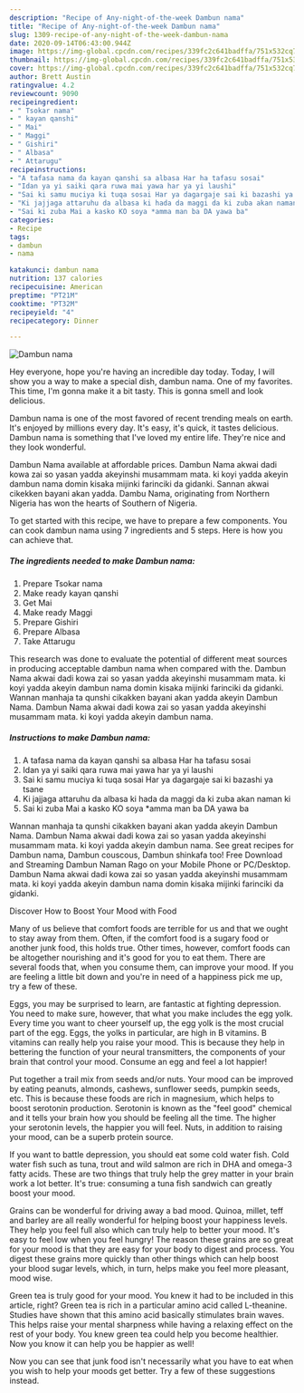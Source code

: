 ```yaml
---
description: "Recipe of Any-night-of-the-week Dambun nama"
title: "Recipe of Any-night-of-the-week Dambun nama"
slug: 1309-recipe-of-any-night-of-the-week-dambun-nama
date: 2020-09-14T06:43:00.944Z
image: https://img-global.cpcdn.com/recipes/339fc2c641badffa/751x532cq70/dambun-nama-recipe-main-photo.jpg
thumbnail: https://img-global.cpcdn.com/recipes/339fc2c641badffa/751x532cq70/dambun-nama-recipe-main-photo.jpg
cover: https://img-global.cpcdn.com/recipes/339fc2c641badffa/751x532cq70/dambun-nama-recipe-main-photo.jpg
author: Brett Austin
ratingvalue: 4.2
reviewcount: 9090
recipeingredient:
- " Tsokar nama"
- " kayan qanshi"
- " Mai"
- " Maggi"
- " Gishiri"
- " Albasa"
- " Attarugu"
recipeinstructions:
- "A tafasa nama da kayan qanshi sa albasa Har ha tafasu sosai"
- "Idan ya yi saiki qara ruwa mai yawa har ya yi laushi"
- "Sai ki samu muciya ki tuqa sosai Har ya dagargaje sai ki bazashi ya tsane"
- "Ki jajjaga attaruhu da albasa ki hada da maggi da ki zuba akan naman ki"
- "Sai ki zuba Mai a kasko KO soya *amma man ba DA yawa ba"
categories:
- Recipe
tags:
- dambun
- nama

katakunci: dambun nama 
nutrition: 137 calories
recipecuisine: American
preptime: "PT21M"
cooktime: "PT32M"
recipeyield: "4"
recipecategory: Dinner

---
```



![Dambun nama](https://img-global.cpcdn.com/recipes/339fc2c641badffa/751x532cq70/dambun-nama-recipe-main-photo.jpg)

Hey everyone, hope you're having an incredible day today. Today, I will show you a way to make a special dish, dambun nama. One of my favorites. This time, I'm gonna make it a bit tasty. This is gonna smell and look delicious.

Dambun nama is one of the most favored of recent trending meals on earth. It's enjoyed by millions every day. It's easy, it's quick, it tastes delicious. Dambun nama is something that I've loved my entire life. They're nice and they look wonderful.

Dambun Nama available at affordable prices. Dambun Nama akwai dadi kowa zai so yasan yadda akeyinshi musammam mata. ki koyi yadda akeyin dambun nama domin kisaka mijinki farinciki da gidanki. Sannan akwai cikekken bayani akan yadda. Dambu Nama, originating from Northern Nigeria has won the hearts of Southern of Nigeria.


To get started with this recipe, we have to prepare a few components. You can cook dambun nama using 7 ingredients and 5 steps. Here is how you can achieve that.

<!--inarticleads1-->

##### The ingredients needed to make Dambun nama:

1. Prepare  Tsokar nama
1. Make ready  kayan qanshi
1. Get  Mai
1. Make ready  Maggi
1. Prepare  Gishiri
1. Prepare  Albasa
1. Take  Attarugu


This research was done to evaluate the potential of different meat sources in producing acceptable dambun nama when compared with the. Dambun Nama akwai dadi kowa zai so yasan yadda akeyinshi musammam mata. ki koyi yadda akeyin dambun nama domin kisaka mijinki farinciki da gidanki. Wannan manhaja ta qunshi cikakken bayani akan yadda akeyin Dambun Nama. Dambun Nama akwai dadi kowa zai so yasan yadda akeyinshi musammam mata. ki koyi yadda akeyin dambun nama. 

<!--inarticleads2-->

##### Instructions to make Dambun nama:

1. A tafasa nama da kayan qanshi sa albasa Har ha tafasu sosai
1. Idan ya yi saiki qara ruwa mai yawa har ya yi laushi
1. Sai ki samu muciya ki tuqa sosai Har ya dagargaje sai ki bazashi ya tsane
1. Ki jajjaga attaruhu da albasa ki hada da maggi da ki zuba akan naman ki
1. Sai ki zuba Mai a kasko KO soya *amma man ba DA yawa ba


Wannan manhaja ta qunshi cikakken bayani akan yadda akeyin Dambun Nama. Dambun Nama akwai dadi kowa zai so yasan yadda akeyinshi musammam mata. ki koyi yadda akeyin dambun nama. See great recipes for Dambun nama, Dambun couscous, Dambun shinkafa too! Free Download and Streaming Dambun Naman Rago on your Mobile Phone or PC/Desktop. Dambun Nama akwai dadi kowa zai so yasan yadda akeyinshi musammam mata. ki koyi yadda akeyin dambun nama domin kisaka mijinki farinciki da gidanki. 

Discover How to Boost Your Mood with Food


Many of us believe that comfort foods are terrible for us and that we ought to stay away from them. Often, if the comfort food is a sugary food or another junk food, this holds true. Other times, however, comfort foods can be altogether nourishing and it's good for you to eat them. There are several foods that, when you consume them, can improve your mood. If you are feeling a little bit down and you're in need of a happiness pick me up, try a few of these.

Eggs, you may be surprised to learn, are fantastic at fighting depression. You need to make sure, however, that what you make includes the egg yolk. Every time you want to cheer yourself up, the egg yolk is the most crucial part of the egg. Eggs, the yolks in particular, are high in B vitamins. B vitamins can really help you raise your mood. This is because they help in bettering the function of your neural transmitters, the components of your brain that control your mood. Consume an egg and feel a lot happier!

Put together a trail mix from seeds and/or nuts. Your mood can be improved by eating peanuts, almonds, cashews, sunflower seeds, pumpkin seeds, etc. This is because these foods are rich in magnesium, which helps to boost serotonin production. Serotonin is known as the "feel good" chemical and it tells your brain how you should be feeling all the time. The higher your serotonin levels, the happier you will feel. Nuts, in addition to raising your mood, can be a superb protein source.

If you want to battle depression, you should eat some cold water fish. Cold water fish such as tuna, trout and wild salmon are rich in DHA and omega-3 fatty acids. These are two things that truly help the grey matter in your brain work a lot better. It's true: consuming a tuna fish sandwich can greatly boost your mood. 

Grains can be wonderful for driving away a bad mood. Quinoa, millet, teff and barley are all really wonderful for helping boost your happiness levels. They help you feel full also which can truly help to better your mood. It's easy to feel low when you feel hungry! The reason these grains are so great for your mood is that they are easy for your body to digest and process. You digest these grains more quickly than other things which can help boost your blood sugar levels, which, in turn, helps make you feel more pleasant, mood wise.

Green tea is truly good for your mood. You knew it had to be included in this article, right? Green tea is rich in a particular amino acid called L-theanine. Studies have shown that this amino acid basically stimulates brain waves. This helps raise your mental sharpness while having a relaxing effect on the rest of your body. You knew green tea could help you become healthier. Now you know it can help you be happier as well!

Now you can see that junk food isn't necessarily what you have to eat when you wish to help your moods get better. Try  a few  of  these  suggestions  instead.

